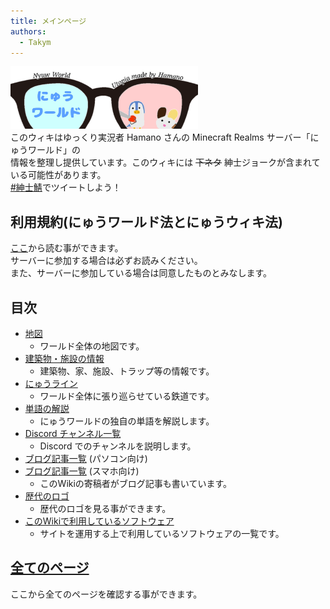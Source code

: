 ```yaml
---
title: メインページ
authors:
  - Takym
---
```

<img src="logo.png" height="100" title="にゅうワールドのロゴ" alt="にゅうワールドのロゴ" /><br />
このウィキはゆっくり実況者 Hamano さんの Minecraft Realms サーバー「にゅうワールド」の<br />
情報を整理し提供しています。このウィキには ~~下ネタ~~ 紳士ジョークが含まれている可能性があります。<br />
[#紳士鯖](https://mobile.twitter.com/hashtag/%E7%B4%B3%E5%A3%AB%E9%AF%96?src=hash)でツイートしよう！

## 利用規約(にゅうワールド法とにゅうウィキ法)
[ここ](LICENSE.md)から読む事ができます。<br />
サーバーに参加する場合は必ずお読みください。<br />
また、サーバーに参加している場合は同意したものとみなします。

## 目次
* [地図](maps/index.md)
	* ワールド全体の地図です。
* [建築物・施設の情報](shisetsu/index.md)
	* 建築物、家、施設、トラップ等の情報です。
* [にゅうライン](nyuwline/index.md)
	* ワールド全体に張り巡らせている鉄道です。
* [単語の解説](words.md)
	* にゅうワールドの独自の単語を解説します。
* [Discord チャンネル一覧](discord.md)
	* Discord でのチャンネルを説明します。
* [ブログ記事一覧](articles/tags.md) (パソコン向け)
* [ブログ記事一覧](articles/taglist.md) (スマホ向け)
	* このWikiの寄稿者がブログ記事も書いています。
* [歴代のロゴ](logos/index.md)
	* 歴代のロゴを見る事ができます。
* [このWikiで利用しているソフトウェア](using_softwares.md)
	* サイトを運用する上で利用しているソフトウェアの一覧です。

## [全てのページ](pagelist.md)
ここから全てのページを確認する事ができます。
